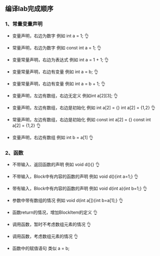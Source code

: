 ## 编译lab完成顺序



### 1、常量变量声明

- 变量声明，右边为数字    例如 int a = 1;      👌

- 常量声明，右边为数字    例如 const int a = 1;     👌

- 变量常量声明，右边为表达式    例如 int a = 1 + 1;    👌

- 变量常量声明，右边有变量 例如 int a = b;     👌

- 变量常量声明，右边有变量 例如 int a = b + 1;   👌

- 变量声明，左边有数组，右边无定义 例如int a\[2\]\[3\];  👌

- 变量声明，左边有数组，右边是初始化 例如 int a[2] = {}  int a[2] = {1,2} 👌

- 常量声明，左边有数组，右边是初始化 例如 const int a[2] = {}  const int a[2] = {1,2}  👌

- 变量声明，右边有数组 例如 int b = a\[1\]    👌


### 2、函数

- 不带输入、返回函数的声明  例如 void d(){}  👌

- 不带输入，Block中有内容的函数的声明 例如 void d(){int a=1;}    👌

- 带有输入，Block中有内容的函数的声明 例如 void d(int a){int b=1;}    👌

- 参数中带有数组的情况 例如 void d(int a[]){int b=a[1];}   👌

- 函数return的情况，增加BlockItem的定义   👌

- 调用函数，暂时不考虑数组元素的情况    👌

- 调用函数，考虑数组元素的情况   👌

- 函数中的赋值语句 类似 a = b;


